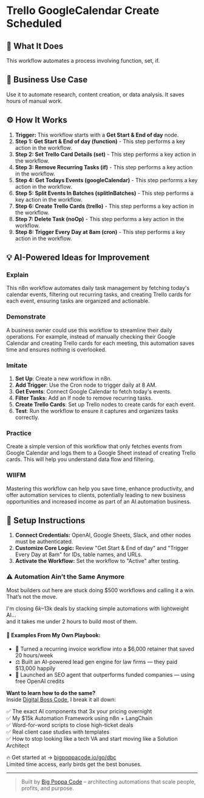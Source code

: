 # Trello GoogleCalendar Create Scheduled

## 🚀 What It Does
This workflow automates a process involving function, set, if.

## 💼 Business Use Case
Use it to automate research, content creation, or data analysis. It saves hours of manual work.

## ⚙️ How It Works
1.  **Trigger:** This workflow starts with a **Get Start & End of day** node.
2. **Step 1: Get Start & End of day (function)** - This step performs a key action in the workflow.
3. **Step 2: Set Trello Card Details (set)** - This step performs a key action in the workflow.
4. **Step 3: Remove Recurring Tasks (if)** - This step performs a key action in the workflow.
5. **Step 4: Get Todays Events (googleCalendar)** - This step performs a key action in the workflow.
6. **Step 5: Split Events In Batches (splitInBatches)** - This step performs a key action in the workflow.
7. **Step 6: Create Trello Cards (trello)** - This step performs a key action in the workflow.
8. **Step 7: Delete Task (noOp)** - This step performs a key action in the workflow.
9. **Step 8: Trigger Every Day at 8am (cron)** - This step performs a key action in the workflow.

## 💡 AI-Powered Ideas for Improvement
### Explain
This n8n workflow automates daily task management by fetching today's calendar events, filtering out recurring tasks, and creating Trello cards for each event, ensuring tasks are organized and actionable.

### Demonstrate
A business owner could use this workflow to streamline their daily operations. For example, instead of manually checking their Google Calendar and creating Trello cards for each meeting, this automation saves time and ensures nothing is overlooked.

### Imitate
1. **Set Up**: Create a new workflow in n8n.
2. **Add Trigger**: Use the Cron node to trigger daily at 8 AM.
3. **Get Events**: Connect Google Calendar to fetch today's events.
4. **Filter Tasks**: Add an If node to remove recurring tasks.
5. **Create Trello Cards**: Set up Trello nodes to create cards for each event.
6. **Test**: Run the workflow to ensure it captures and organizes tasks correctly.

### Practice
Create a simple version of this workflow that only fetches events from Google Calendar and logs them to a Google Sheet instead of creating Trello cards. This will help you understand data flow and filtering.

### WIIFM
Mastering this workflow can help you save time, enhance productivity, and offer automation services to clients, potentially leading to new business opportunities and increased income as part of an AI automation business.

## 🔧 Setup Instructions
1. **Connect Credentials:** OpenAI, Google Sheets, Slack, and other nodes must be authenticated.
2. **Customize Core Logic:** Review "Get Start & End of day" and "Trigger Every Day at 8am" for IDs, table names, and URLs.
3. **Activate the Workflow:** Set the workflow to "Active" after testing.

### ⚠️ Automation Ain’t the Same Anymore

Most builders out here are stuck doing $500 workflows and calling it a win.  
That’s not the move.  

I'm closing $6k–$13k deals by stacking simple automations with lightweight AI...  
and it takes me under 2 hours to build most of them.

#### 🧠 Examples From My Own Playbook:
- 🔁 Turned a recurring invoice workflow into a $6,000 retainer that saved 20 hours/week  
- ⚖️ Built an AI-powered lead gen engine for law firms — they paid $13,000 happily  
- 🚀 Launched an SEO agent that outperforms funded companies — using free OpenAI credits  

**Want to learn how to do the same?**  
Inside [Digital Boss Code](https://bigpoppacode.io/go/dbc), I break it all down:

✅ The exact AI components that 3x your pricing overnight  
✅ My $15k Automation Framework using n8n + LangChain  
✅ Word-for-word scripts to close high-ticket deals  
✅ Real client case studies with templates  
✅ How to stop looking like a tech VA and start moving like a Solution Architect  

🔥 Get started at → [bigpoppacode.io/go/dbc](https://bigpoppacode.io/go/dbc)  
Limited time access, early birds get the best bonuses.

---
> Built by [Big Poppa Code](https://bigpoppacode.io) – architecting automations that scale people, profits, and purpose.

